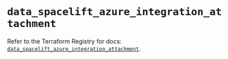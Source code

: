 # `data_spacelift_azure_integration_attachment`

Refer to the Terraform Registry for docs: [`data_spacelift_azure_integration_attachment`](https://registry.terraform.io/providers/spacelift-io/spacelift/1.27.0/docs/data-sources/azure_integration_attachment).
